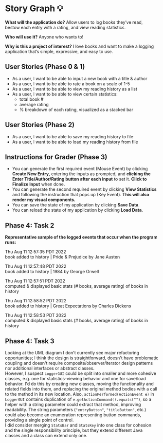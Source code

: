 # Story Graph 💡

**What will the application do?** Allow users to log books they’ve read, bestow each entry with a 
rating, and view reading statistics.

**Who will use it?** Anyone who wants to!

**Why is this a project of interest?** I love books and want to make a logging application that’s 
simple, expressive, and easy to use.

## User Stories (Phase 0 & 1)

- As a user, I want to be able to input a new book with a title & author
- As a user, I want to be able to rate a book on a scale of 1-5️
- As a user, I want to be able to view my reading history as a list
- As a user, I want to be able to view certain statistics:
  - total book #
  - average rating
  - % breakdown of each rating, visualized as a stacked bar

## User Stories (Phase 2)

- As a user, I want to be able to save my reading history to file
- As a user, I want to be able to load my reading history from file

## Instructions for Grader (Phase 3)

- You can generate the first required event (Mouse Event) by clicking **Create New Entry**, entering the inputs as 
prompted, and **clicking the Enter Title/Author/Rating button after each input** to set it. **Click to Finalize Input** 
when done.
- You can generate the second required event by clicking **View Statistics** and following the instruction that pops up
(Key Event). **This will also render my visual components.**
- You can save the state of my application by clicking **Save Data**.
- You can reload the state of my application by clicking **Load Data**.

## Phase 4: Task 2

**Representative sample of the logged events that occur when the program runs:**

Thu Aug 11 12:57:35 PDT 2022 <br>
book added to history | Pride & Prejudice by Jane Austen

Thu Aug 11 12:57:48 PDT 2022 <br>
book added to history | 1984 by George Orwell

Thu Aug 11 12:57:51 PDT 2022 <br>
computed & displayed basic stats (# books, average rating) of books in history

Thu Aug 11 12:58:52 PDT 2022 <br>
book added to history | Great Expectations by Charles Dickens

Thu Aug 11 12:58:53 PDT 2022 <br>
computed & displayed basic stats (# books, average rating) of books in history

## Phase 4: Task 3

Looking at the UML diagram I don't currently see major refactoring opportunities; I think the design is straightforward, doesn't
have problematic coupling and doesn't require composite/observer/iterator design patterns nor additional interfaces 
or abstract classes. <br>
However, I suspect `LoggerGUI` could be split into smaller and more cohesive classes, e.g. one for statistics-viewing 
behavior and one for save/load behavior. I'd do this by creating new classes, moving the functionality and related 
fields into them, and replacing the original method bodies with a call to the method in its new location.
Also, `actionPerformed(ActionEvent e)` in `LoggerGUI` contains duplication of 
`e.getActionCommand().equals("")`, so a helper with a string parameter could extract that method, improving readability.
The string parameters (`"entryButton"`, `"titleButton"`, etc.) could also become an enumeration representing button commands, 
providing a single point of control.
<br> 
I did consider merging `StatsBar` and `StatsKey` into one class for cohesion and the single responsibility principle, 
but they extend different Java classes and a class can extend only one.